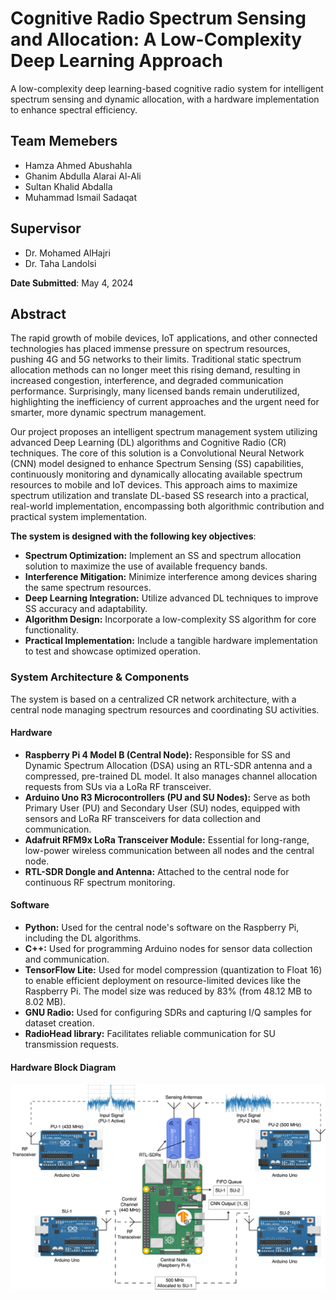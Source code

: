 # Cognitive Radio Spectrum Sensing and Allocation: A Low-Complexity Deep Learning Approach

A low-complexity deep learning-based cognitive radio system for intelligent spectrum sensing and dynamic allocation, with a hardware implementation to enhance spectral efficiency.

## Team Memebers
- Hamza Ahmed Abushahla  
- Ghanim Abdulla Alarai Al-Ali  
- Sultan Khalid Abdalla  
- Muhammad Ismail Sadaqat

## Supervisor
- Dr. Mohamed AlHajri  
- Dr. Taha Landolsi

**Date Submitted**: May 4, 2024

## Abstract
The rapid growth of mobile devices, IoT applications, and other connected technologies has placed immense pressure on spectrum resources, pushing 4G and 5G networks to their limits. Traditional static spectrum allocation methods can no longer meet this rising demand, resulting in increased congestion, interference, and degraded communication performance. Surprisingly, many licensed bands remain underutilized, highlighting the inefficiency of current approaches and the urgent need for smarter, more dynamic spectrum management.

Our project proposes an intelligent spectrum management system utilizing advanced Deep Learning (DL) algorithms and Cognitive Radio (CR) techniques. The core of this solution is a Convolutional Neural Network (CNN) model designed to enhance Spectrum Sensing (SS) capabilities, continuously monitoring and dynamically allocating available spectrum resources to mobile and IoT devices. This approach aims to maximize spectrum utilization and translate DL-based SS research into a practical, real-world implementation, encompassing both algorithmic contribution and practical system implementation. 

**The system is designed with the following key objectives**:
- **Spectrum Optimization:** Implement an SS and spectrum allocation solution to maximize the use of available frequency bands. 
- **Interference Mitigation:** Minimize interference among devices sharing the same spectrum resources. 
- **Deep Learning Integration:** Utilize advanced DL techniques to improve SS accuracy and adaptability. 
- **Algorithm Design:** Incorporate a low-complexity SS algorithm for core functionality. 
- **Practical Implementation:** Include a tangible hardware implementation to test and showcase optimized operation. 

### System Architecture & Components

The system is based on a centralized CR network architecture, with a central node managing spectrum resources and coordinating SU activities. 

#### Hardware
- **Raspberry Pi 4 Model B (Central Node):** Responsible for SS and Dynamic Spectrum Allocation (DSA) using an RTL-SDR antenna and a compressed, pre-trained DL model. It also manages channel allocation requests from SUs via a LoRa RF transceiver. 
- **Arduino Uno R3 Microcontrollers (PU and SU Nodes):** Serve as both Primary User (PU) and Secondary User (SU) nodes, equipped with sensors and LoRa RF transceivers for data collection and communication.
- **Adafruit RFM9x LoRa Transceiver Module:** Essential for long-range, low-power wireless communication between all nodes and the central node. 
- **RTL-SDR Dongle and Antenna:** Attached to the central node for continuous RF spectrum monitoring. 

#### Software
- **Python:** Used for the central node's software on the Raspberry Pi, including the DL algorithms. 
- **C++:** Used for programming Arduino nodes for sensor data collection and communication. 
- **TensorFlow Lite:** Used for model compression (quantization to Float 16) to enable efficient deployment on resource-limited devices like the Raspberry Pi. The model size was reduced by 83% (from 48.12 MB to 8.02 MB). 
- **GNU Radio:** Used for configuring SDRs and capturing I/Q samples for dataset creation. 
- **RadioHead library:** Facilitates reliable communication for SU transmission requests. 

#### Hardware Block Diagram
![Hardware Block Diagram](https://github.com/Ismail-Sadaqat/DeepLearning-CR-Allocation/blob/7422f0db8af95d24fbeaac50a0ae422174e60269/Hardware/Hardware%20Block%20Diagram.png)






